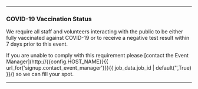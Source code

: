 ----

### COVID-19 Vaccination Status

We require all staff and volunteers interacting with the public to be either fully vaccinated
against COVID-19 or to receive a negative test result within 7 days prior to this event.

If you are unable to comply with this requirement please [contact the Event Manager](http://{{config.HOST_NAME}}{{ url_for('signup.contact_event_manager')}}{{ job_data.job_id | default('',True) }}/) so we can fill your spot.

----